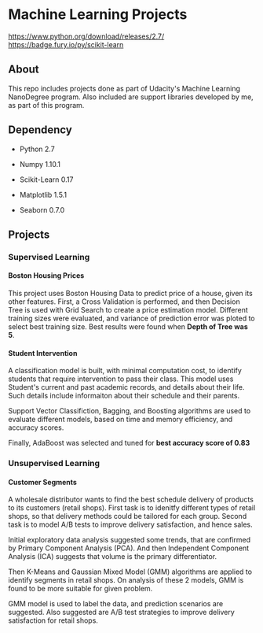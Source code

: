 Machine Learning Projects
=========================

<https://www.python.org/download/releases/2.7/>
<https://badge.fury.io/py/scikit-learn>

About
-----

This repo includes projects done as part of Udacity's Machine Learning
NanoDegree program. Also included are support libraries developed by me, as part
of this program.

Dependency
----------

-   Python 2.7

-   Numpy 1.10.1

-   Scikit-Learn 0.17

-   Matplotlib 1.5.1

-   Seaborn 0.7.0

Projects
--------

### Supervised Learning


#### Boston Housing Prices
This project uses Boston Housing Data to predict price of a house, given its other features. First, a Cross Validation is performed, and then Decision Tree is used with Grid Search to create a price estimation model. Different training sizes were evaluated, and variance of prediction error was ploted to select best training size. Best results were found when **Depth of Tree was 5**.

#### Student Intervention

A classification model is built, with minimal computation cost, to identify students that require intervention to pass their class. This model uses Student's current and past academic records, and details about their life. Such details include informaiton about their schedule and their parents.

Support Vector Classifiction, Bagging, and Boosting algorithms are used to evaluate different models, based on time and memory efficiency, and accuracy scores.

Finally, AdaBoost was selected and tuned for **best accuracy score of 0.83**

### Unsupervised Learning
#### Customer Segments
A wholesale distributor wants to find the best schedule delivery of products to
its customers (retail shops). First task is to idenitfy different types of
retail shops, so that delivery methods could be tailored for each group. Second
task is to model A/B tests to improve delivery satisfaction, and hence sales. 

Initial exploratory data analysis suggested some trends, that are confirmed by
Primary Component Analysis (PCA). And then Independent Component Analysis (ICA)
suggests that volume is the primary differentiator.

Then K-Means and Gaussian Mixed Model (GMM) algorithms are applied to identify
segments in retail shops. On analysis of these 2 models, GMM is found to be more
suitable for given problem.

GMM model is used to label the data, and prediction scenarios are suggested.
Also suggested are A/B test strategies to improve delivery satisfaction for
retail shops.

